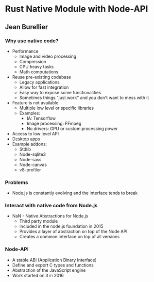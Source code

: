 # Rust Native Module with Node-API
## Jean Burellier

### Why use native code?
- Performance
  - Image and video processing
  - Compression
  - CPU heavy tasks
  - Math computations
- Reuse pre-existing codebase
  - Legacy applications
  - Allow for fast integration
  - Easy way to expose some functionalities
  - Sometimes things "just work" and you don't want to mess with it
- Feature is not available
  - Multiple low level or specific libraries
  - Examples:
    - IA: Tensorflow
    - Image processing: FFmpeg
    - No drivers: GPU or custom processing power
- Access to low level API
- Desktop apps
- Example addons:
  - Stdlib
  - Node-sqlite3
  - Node-sass
  - Node-canvas
  - v8-profiler
### Problems
- Node.js is constantly evolving and the interface tends to break
### Interact with native code from Node.js
- NaN - Native Abstractions for Node.js
  - Third party module
  - Included in the node.js foundation in 2015
  - Provides a layer of abstraction on top of the Node API
  - Creates a common interface on top of all versions
### Node-API
- A stable ABI (Application Binary Interface)
- Define and export C types and functions
- Abstraction of the JavaScript engine
- Work started on it in 2016
